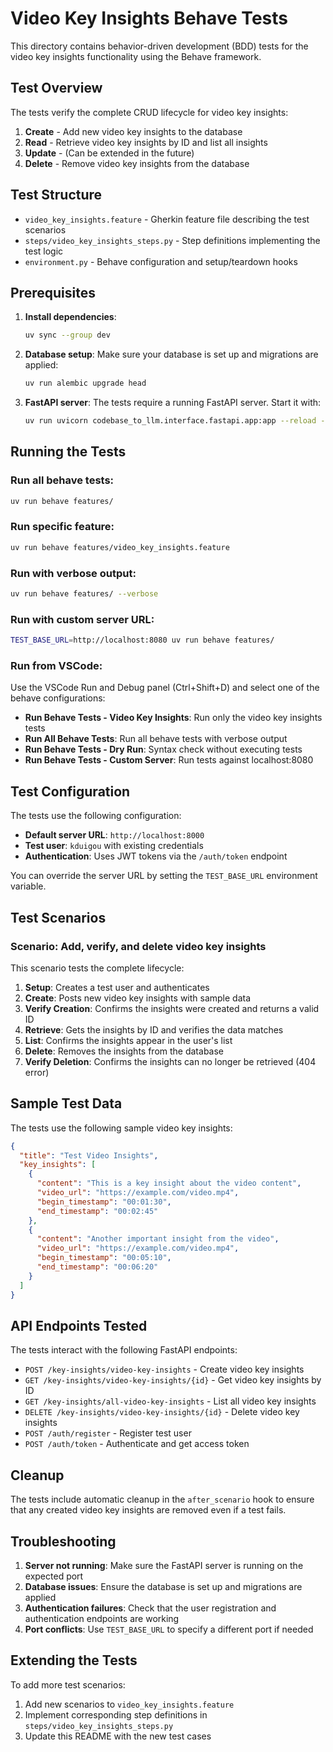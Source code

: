 # Video Key Insights Behave Tests

This directory contains behavior-driven development (BDD) tests for the video key insights functionality using the Behave framework.

## Test Overview

The tests verify the complete CRUD lifecycle for video key insights:

1. **Create** - Add new video key insights to the database
2. **Read** - Retrieve video key insights by ID and list all insights
3. **Update** - (Can be extended in the future)
4. **Delete** - Remove video key insights from the database

## Test Structure

- `video_key_insights.feature` - Gherkin feature file describing the test scenarios
- `steps/video_key_insights_steps.py` - Step definitions implementing the test logic
- `environment.py` - Behave configuration and setup/teardown hooks

## Prerequisites

1. **Install dependencies**:
   ```bash
   uv sync --group dev
   ```

2. **Database setup**:
   Make sure your database is set up and migrations are applied:
   ```bash
   uv run alembic upgrade head
   ```

3. **FastAPI server**:
   The tests require a running FastAPI server. Start it with:
   ```bash
   uv run uvicorn codebase_to_llm.interface.fastapi.app:app --reload --port 8000
   ```

## Running the Tests

### Run all behave tests:
```bash
uv run behave features/
```

### Run specific feature:
```bash
uv run behave features/video_key_insights.feature
```

### Run with verbose output:
```bash
uv run behave features/ --verbose
```

### Run with custom server URL:
```bash
TEST_BASE_URL=http://localhost:8080 uv run behave features/
```

### Run from VSCode:
Use the VSCode Run and Debug panel (Ctrl+Shift+D) and select one of the behave configurations:
- **Run Behave Tests - Video Key Insights**: Run only the video key insights tests
- **Run All Behave Tests**: Run all behave tests with verbose output
- **Run Behave Tests - Dry Run**: Syntax check without executing tests
- **Run Behave Tests - Custom Server**: Run tests against localhost:8080

## Test Configuration

The tests use the following configuration:

- **Default server URL**: `http://localhost:8000`
- **Test user**: `kduigou` with existing credentials
- **Authentication**: Uses JWT tokens via the `/auth/token` endpoint

You can override the server URL by setting the `TEST_BASE_URL` environment variable.

## Test Scenarios

### Scenario: Add, verify, and delete video key insights

This scenario tests the complete lifecycle:

1. **Setup**: Creates a test user and authenticates
2. **Create**: Posts new video key insights with sample data
3. **Verify Creation**: Confirms the insights were created and returns a valid ID
4. **Retrieve**: Gets the insights by ID and verifies the data matches
5. **List**: Confirms the insights appear in the user's list
6. **Delete**: Removes the insights from the database
7. **Verify Deletion**: Confirms the insights can no longer be retrieved (404 error)

## Sample Test Data

The tests use the following sample video key insights:

```json
{
  "title": "Test Video Insights",
  "key_insights": [
    {
      "content": "This is a key insight about the video content",
      "video_url": "https://example.com/video.mp4",
      "begin_timestamp": "00:01:30",
      "end_timestamp": "00:02:45"
    },
    {
      "content": "Another important insight from the video",
      "video_url": "https://example.com/video.mp4",
      "begin_timestamp": "00:05:10",
      "end_timestamp": "00:06:20"
    }
  ]
}
```

## API Endpoints Tested

The tests interact with the following FastAPI endpoints:

- `POST /key-insights/video-key-insights` - Create video key insights
- `GET /key-insights/video-key-insights/{id}` - Get video key insights by ID
- `GET /key-insights/all-video-key-insights` - List all video key insights
- `DELETE /key-insights/video-key-insights/{id}` - Delete video key insights
- `POST /auth/register` - Register test user
- `POST /auth/token` - Authenticate and get access token

## Cleanup

The tests include automatic cleanup in the `after_scenario` hook to ensure that any created video key insights are removed even if a test fails.

## Troubleshooting

1. **Server not running**: Make sure the FastAPI server is running on the expected port
2. **Database issues**: Ensure the database is set up and migrations are applied
3. **Authentication failures**: Check that the user registration and authentication endpoints are working
4. **Port conflicts**: Use `TEST_BASE_URL` to specify a different port if needed

## Extending the Tests

To add more test scenarios:

1. Add new scenarios to `video_key_insights.feature`
2. Implement corresponding step definitions in `steps/video_key_insights_steps.py`
3. Update this README with the new test cases
